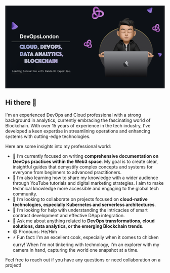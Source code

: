 ![Banner](./banner.png)

## Hi there 👋

<!--
**devopslondon2021/devopslondon2021** is a ✨ _special_ ✨ repository because its `README.md` (this file) appears on your GitHub profile.
-->

I'm an experienced DevOps and Cloud professional with a strong background in analytics, currently embracing the fascinating world of Blockchain. With over 15 years of experience in the tech industry, I've developed a keen expertise in streamlining operations and enhancing systems with cutting-edge technologies.

Here are some insights into my professional world:

- 🔭 I’m currently focused on writing **comprehensive documentation on DevOps practices within the Web3 space**. My goal is to create clear, insightful guides that demystify complex concepts and systems for everyone from beginners to advanced practitioners.
- 🌱 I’m also learning how to share my knowledge with a wider audience through YouTube tutorials and digital marketing strategies. I aim to make technical knowledge more accessible and engaging to the global tech community.
- 👯 I’m looking to collaborate on projects focused on **cloud-native technologies, especially Kubernetes and serverless architectures**.
- 🤔 I’m looking for help with understanding the intricacies of smart contract development and effective DApp integration.
- 💬 Ask me about anything related to **DevOps transformations, cloud solutions, data analytics, or the emerging Blockchain trends**.
- 😄 Pronouns: He/Him
- ⚡ Fun fact: I'm an excellent cook, especially when it comes to chicken curry! When I'm not tinkering with technology, I'm an explorer with my camera in hand, capturing the world one snapshot at a time.

Feel free to reach out if you have any questions or need collaboration on a project!
